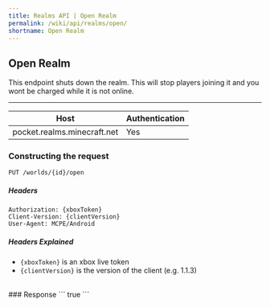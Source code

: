 ```yaml
---
title: Realms API | Open Realm
permalink: /wiki/api/realms/open/
shortname: Open Realm
---
```

## Open Realm
This endpoint shuts down the realm. This will stop players joining it and you wont be charged while it is not online.

---

|Host|Authentication|
|----|--------------|
|pocket.realms.minecraft.net|Yes|
  
### Constructing the request
```
PUT /worlds/{id}/open
```
  
##### Headers
```
Authorization: {xboxToken}
Client-Version: {clientVersion}
User-Agent: MCPE/Android
```
  
##### Headers Explained
* `{xboxToken}` is an xbox live token  
* `{clientVersion}` is the version of the client (e.g. 1.1.3)  
  
<br>
### Response
```
true
```
